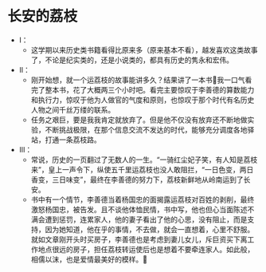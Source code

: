 # 长安的荔枝
- Ⅰ：
    - 这学期以来历史类书籍看得比原来多（原来基本不看），越发喜欢这类故事了，不论是纪实类的，还是小说类的，都具有历史的隽永和宏伟。
- Ⅱ：
    - 刚开始想，就一个运荔枝的故事能讲多久？结果讲了一本书🥲我一口气看完了整本书，花了大概两三个小时吧。看完主要惊叹于李善德的算数能力和执行力，惊叹于他为人做官的气度和原则，也惊叹于那个时代有名历史人物之间千丝万缕的联系。
    - 任务之艰巨，要是我我肯定就放弃了。但是他不仅没有放弃还不断地做实验，不断挑战极限，在那个信息交流不发达的时代，能够充分调度各地驿站，打通一条荔枝路。
- Ⅲ：
    - 常说，历史的一页翻过了无数人的一生。“一骑红尘妃子笑，有人知是荔枝来”，皇上一声令下，纵使五千里运荔枝也没人敢阻拦，“一日色变，两日香变，三日味变”，最终在李善德的努力下，荔枝新鲜地从岭南运到了长安。
    - 书中有一个情节，李善德当着杨国忠的面揭露运荔枝对百姓的剥削，最终激怒杨国忠，被告发。且不谈他体恤民情，书中写，他也但心当面陈述不满会遭到惩罚，连累家人，他的妻子看出了他的心思，没有阻止，而是支持，因为她知道，他在乎的事情，不去做，就会一直想着，心里不舒服。就如文章刚开头时买房子，李善德也是考虑到妻儿女儿，斥巨资买下离工作地点很远的房子，担任荔枝转运使后也是想着不要牵连家人。如此般，相儒以沫，也是爱情最美好的模样。🥰